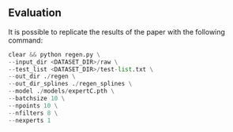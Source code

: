 ## Evaluation

It is possible to replicate the results of the paper with the following command:

``` python
clear && python regen.py \
--input_dir <DATASET_DIR>/raw \
--test_list <DATASET_DIR>/test-list.txt \
--out_dir ./regen \
--out_dir_splines ./regen_splines \
--model ./models/expertC.pth \
--batchsize 10 \
--npoints 10 \
--nfilters 8 \
--nexperts 1
```
